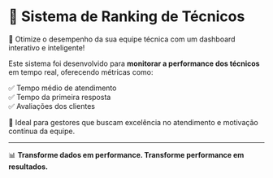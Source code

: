 # 🚀 Sistema de Ranking de Técnicos

🎯 Otimize o desempenho da sua equipe técnica com um dashboard interativo e inteligente!

Este sistema foi desenvolvido para **monitorar a performance dos técnicos** em tempo real, oferecendo métricas como:

✅ Tempo médio de atendimento  
✅ Tempo da primeira resposta  
✅ Avaliações dos clientes  

🔧 Ideal para gestores que buscam excelência no atendimento e motivação contínua da equipe.

---

📊 **Transforme dados em performance. Transforme performance em resultados.**
